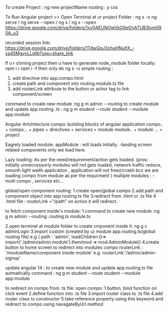To create Project : ng new projectName
routing : y
css

To Run Angular project >> Open Terminal at ur project Folder : ng s -o
ng serve / ng serve --open / ng s / ng s --open
https://drive.google.com/drive/folders/1xv0AEUNOjeVkG9eOnATUB3lvm090A_u3

recorded session link:
https://drive.google.com/drive/folders/1TdwQqJ3chuHNultX_-va45MgvvLLqllb?usp=share_link

If u r cloning project then u have to generate node_module folder locally: npm i / npm i -f then only do ng s -o
simple routing :
1. add  <router-outlet></router-outlet> directive into app.compo.html
2. create path and component into routing.module.ts file
3. add routerLink attribute to the button or achor tag to link component/screen

command to create new module :ng g m admin --routing
 to create module and update app.routing .ts :
 ng g m student --route student --module app.module

Angular Artchitecture
 compo: building blocks of angular application
 compo.. + compo... + pipes + directives + services = module
 module.. + module ... = project

 Eagrely loaded module: appModule : will loads initially.
-landing screen related components only we load here.

Lazy loading:  As per the need/requirement/action gets loaded.
(pros: initially unneccessorly modules will not gets loaded,
network traffic reduce, smooth light waith application ,
application will not freez/crash bcz we are loading compo from module as per the requirment )
multiple modules :
-multi compo , services etc...


global/open component routing:
1.create open/global compo
2.add path and component object into app.routing.ts file
3.redirect from .html or .ts file
4 .html file : routerLink ="/path" on action it will redirect.

to fetch component inside's module:
1.command to create new module :ng g m admin --routing
.routing.ts
module.ts

2.open terminel at module folder to create cmponent inside it: ng g c adminLogin
3.import custom (created by u) module app.routing.ts(global routing file) 
e.g { path : 'admin', loadChildren:()=> import('./admin/admin.module').then(mod => mod.AdminModule)}
4.create button to home screen to redirect into modules compo
routerLink : '/moduleName/component inside module' 
e.g. routerLink:'/admin/admin-signup'

update angular 14 :
 to create new module and update app.routing.ts file autmatically command :
 ng g m student --route student --module app.module

to redirect on compo from .ts file:
open compo:
1.button, bind function on click event
2.define function into .ts file
3.import router class to .ts file
4.add router  class to constructor
5.take reference property using this keyword and redirect to compo using navagateByUrl method



